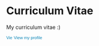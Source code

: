 # Curriculum Vitae

My curriculum vitae :)

<a href="https://br.linkedin.com/pub/guilherme-silveira-dos-santos/21/309/590" style="text-decoration:none;"><span style="font: 80% Arial,sans-serif; color:#0783B6;"><img src="https://static.licdn.com/scds/common/u/img/webpromo/btn_in_20x15.png" width="20" height="15" alt="View Guilherme Silveira dos Santos's LinkedIn profile" style="vertical-align:middle;" border="0">View my profile</span></a>
